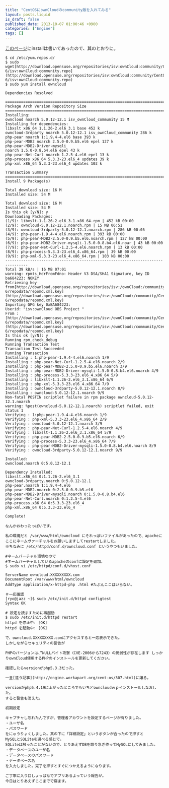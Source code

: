 ```yaml
---
title: "CentOSにownCloudのcommunity版を入れてみる"
layout: posts.liquid
is_draft: false
published_date: 2013-10-07 01:00:46 +0900
categories: ["Engine"]
tags: []
---
```


[このページ](http://owncloud.org/install)にinstallは書いてあったので、其のとおりに。

    $ cd /etc/yum.repos.d/
    $ sudo wget[http://download.opensuse.org/repositories/isv:ownCloud:community/CentOS\_CentOS-6/isv:ownCloud:community.repo](http://download.opensuse.org/repositories/isv:ownCloud:community/CentOS_CentOS-6/isv:ownCloud:community.repo)
    $ sudo yum install owncloud

    Dependencies Resolved

    ================================================================================
    Package Arch Version Repository Size
    ================================================================================
    Installing:
    owncloud noarch 5.0.12-12.1 isv_ownCloud_community 15 M
    Installing for dependencies:
    libxslt x86_64 1.1.26-2.el6_3.1 base 452 k
    owncloud-3rdparty noarch 5.0.12-12.1 isv_ownCloud_community 286 k
    php-pear noarch 1:1.9.4-4.el6 base 393 k
    php-pear-MDB2 noarch 2.5.0-0.9.b5.el6 epel 127 k
    php-pear-MDB2-Driver-mysqli
    noarch 1.5.0-0.8.b4.el6 epel 43 k
    php-pear-Net-Curl noarch 1.2.5-4.el6 epel 13 k
    php-process x86_64 5.3.3-23.el6_4 updates 39 k
    php-xml x86_64 5.3.3-23.el6_4 updates 103 k

    Transaction Summary
    ================================================================================
    Install 9 Package(s)

    Total download size: 16 M
    Installed size: 54 M

    Total download size: 16 M
    Installed size: 54 M
    Is this ok [y/N]: y
    Downloading Packages:
    (1/9): libxslt-1.1.26-2.el6_3.1.x86_64.rpm | 452 kB 00:00
    (2/9): owncloud-5.0.12-12.1.noarch.rpm | 15 MB 06:51
    (3/9): owncloud-3rdparty-5.0.12-12.1.noarch.rpm | 286 kB 00:05
    (4/9): php-pear-1.9.4-4.el6.noarch.rpm | 393 kB 00:00
    (5/9): php-pear-MDB2-2.5.0-0.9.b5.el6.noarch.rpm | 127 kB 00:00
    (6/9): php-pear-MDB2-Driver-mysqli-1.5.0-0.8.b4.el6.noar | 43 kB 00:00
    (7/9): php-pear-Net-Curl-1.2.5-4.el6.noarch.rpm | 13 kB 00:00
    (8/9): php-process-5.3.3-23.el6_4.x86_64.rpm | 39 kB 00:00
    (9/9): php-xml-5.3.3-23.el6_4.x86_64.rpm | 103 kB 00:00
    --------------------------------------------------------------------------------
    Total 39 kB/s | 16 MB 07:01
    warning: rpmts_HdrFromFdno: Header V3 DSA/SHA1 Signature, key ID ba684223: NOKEY
    Retrieving key from[http://download.opensuse.org/repositories/isv:/ownCloud:/community/CentOS\_CentOS-6/repodata/repomd.xml.key](http://download.opensuse.org/repositories/isv:/ownCloud:/community/CentOS_CentOS-6/repodata/repomd.xml.key)
    Importing GPG key 0xBA684223:
    Userid: "isv:ownCloud OBS Project "
    From :[http://download.opensuse.org/repositories/isv:/ownCloud:/community/CentOS\_CentOS-6/repodata/repomd.xml.key](http://download.opensuse.org/repositories/isv:/ownCloud:/community/CentOS_CentOS-6/repodata/repomd.xml.key)
    Is this ok [y/N]: y
    Running rpm_check_debug
    Running Transaction Test
    Transaction Test Succeeded
    Running Transaction
    Installing : 1:php-pear-1.9.4-4.el6.noarch 1/9
    Installing : php-pear-Net-Curl-1.2.5-4.el6.noarch 2/9
    Installing : php-pear-MDB2-2.5.0-0.9.b5.el6.noarch 3/9
    Installing : php-pear-MDB2-Driver-mysqli-1.5.0-0.8.b4.el6.noarch 4/9
    Installing : php-process-5.3.3-23.el6_4.x86_64 5/9
    Installing : libxslt-1.1.26-2.el6_3.1.x86_64 6/9
    Installing : php-xml-5.3.3-23.el6_4.x86_64 7/9
    Installing : owncloud-3rdparty-5.0.12-12.1.noarch 8/9
    Installing : owncloud-5.0.12-12.1.noarch 9/9
    Non-fatal POSTIN scriptlet failure in rpm package owncloud-5.0.12-12.1.noarch
    warning: %post(owncloud-5.0.12-12.1.noarch) scriptlet failed, exit status 1
    Verifying : 1:php-pear-1.9.4-4.el6.noarch 1/9
    Verifying : php-xml-5.3.3-23.el6_4.x86_64 2/9
    Verifying : owncloud-5.0.12-12.1.noarch 3/9
    Verifying : php-pear-Net-Curl-1.2.5-4.el6.noarch 4/9
    Verifying : libxslt-1.1.26-2.el6_3.1.x86_64 5/9
    Verifying : php-pear-MDB2-2.5.0-0.9.b5.el6.noarch 6/9
    Verifying : php-process-5.3.3-23.el6_4.x86_64 7/9
    Verifying : php-pear-MDB2-Driver-mysqli-1.5.0-0.8.b4.el6.noarch 8/9
    Verifying : owncloud-3rdparty-5.0.12-12.1.noarch 9/9

    Installed:
    owncloud.noarch 0:5.0.12-12.1

    Dependency Installed:
    libxslt.x86_64 0:1.1.26-2.el6_3.1
    owncloud-3rdparty.noarch 0:5.0.12-12.1
    php-pear.noarch 1:1.9.4-4.el6
    php-pear-MDB2.noarch 0:2.5.0-0.9.b5.el6
    php-pear-MDB2-Driver-mysqli.noarch 0:1.5.0-0.8.b4.el6
    php-pear-Net-Curl.noarch 0:1.2.5-4.el6
    php-process.x86_64 0:5.3.3-23.el6_4
    php-xml.x86_64 0:5.3.3-23.el6_4

    Complete!

    なんかおわったっぽいです。

    私の環境だと /var/www/html/owncloud にそれっぽいファイルがあったので、apacheにここにネームヴァーチャルをお願いしますしてrestartしました。
    ※ちなみに /etc/httpd/conf.d/owncloud.conf というやつもいました。

    #ネームバーチャル環境なので
    #ネームバーチャルしているapacheのconfに設定を追加。
    $ sudo vi /etc/httpd/conf.d/vhost.conf

    ServerName owncloud.XXXXXXXXX.com
    DocumentRoot /var/www/html/owncloud
    AddType application/x-httpd-php .html #たぶんここはいらない。

    ＃一応確認
    [ryo@jazz ~]$ sudo /etc/init.d/httpd configtest
    Syntax OK

    # 設定を読ますために再起動
    $ sudo /etc/init.d/httpd restart
    httpd を停止中: [OK]
    httpd を起動中: [OK]

    で、owncloud.XXXXXXXXX.comにアクセスすると一応表示できた。
    しかしながらセキュリティの警告が

    PHPのバージョンは、”NULLバイト攻撃（CVE-2006から7243）の脆弱性が存在します しっかりownCloud使用するPHPのインストールを更新してください。

    確認したらversionがphp5.3.3だった。

    一旦[違う記事](http://engine.workapart.org/cent-os/307.html)に譲る。

    versionがphp5.4.19に上がったところでもいちどowncloudｗｐインストールしなおした。
    すると警告も消えた。

    初期設定

    キャプチャし忘れたんですが、管理者アカウントを設定するページが有りました。
    ・ユーザ名
    ・パスワード
    をにゅうりょくしました。其の下に「詳細設定」というボタンが合ったので押すと
    MySQLとSQLiteを選べる感じで。
    SQLiteは触ったことがないので、とりあえずDBを取り急ぎ作ってMySQLにしてみました。
    ・データベースのユーザ名
    ・データベースのパスワード
    ・データベース名
    を入力しました。完了を押すとすぐにつかえるようになります。

    ご丁寧に入り口しょっぱなでアプリあるよっていう報告が。
    今日はとりあえずここまでで寝ます。


